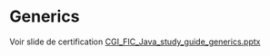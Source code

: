 # Generics

Voir slide de certification [CGI_FIC_Java_study_guide_generics.pptx](../../resources/CGI_FIC_Java_study_guide_generics.pptx)